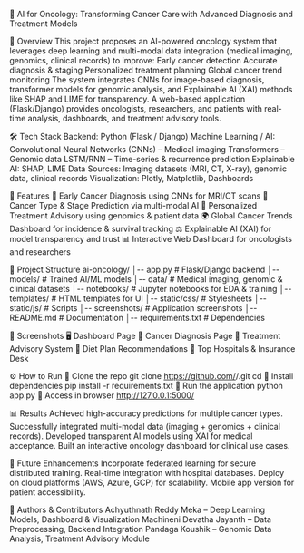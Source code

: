 🧬 AI for Oncology: Transforming Cancer Care with Advanced Diagnosis and Treatment Models

📌 Overview
This project proposes an AI-powered oncology system that leverages deep learning and multi-modal data integration (medical imaging, genomics, clinical records) to improve:
Early cancer detection
Accurate diagnosis & staging
Personalized treatment planning
Global cancer trend monitoring
The system integrates CNNs for image-based diagnosis, transformer models for genomic analysis, and Explainable AI (XAI) methods like SHAP and LIME for transparency. A web-based application (Flask/Django) provides oncologists, researchers, and patients with real-time analysis, dashboards, and treatment advisory tools.

🛠️ Tech Stack
Backend: Python (Flask / Django)
Machine Learning / AI:
Convolutional Neural Networks (CNNs) – Medical imaging
Transformers – Genomic data
LSTM/RNN – Time-series & recurrence prediction
Explainable AI: SHAP, LIME
Data Sources: Imaging datasets (MRI, CT, X-ray), genomic data, clinical records
Visualization: Plotly, Matplotlib, Dashboards

🚀 Features
🧪 Early Cancer Diagnosis using CNNs for MRI/CT scans
🔬 Cancer Type & Stage Prediction via multi-modal AI
💊 Personalized Treatment Advisory using genomics & patient data
🌍 Global Cancer Trends Dashboard for incidence & survival tracking
⚖️ Explainable AI (XAI) for model transparency and trust
📊 Interactive Web Dashboard for oncologists and researchers

📂 Project Structure
ai-oncology/
│-- app.py                  # Flask/Django backend
│-- models/                 # Trained AI/ML models
│-- data/                   # Medical imaging, genomic & clinical datasets
│-- notebooks/              # Jupyter notebooks for EDA & training
│-- templates/              # HTML templates for UI
│-- static/css/             # Stylesheets
│-- static/js/              # Scripts
│-- screenshots/            # Application screenshots
│-- README.md               # Documentation
│-- requirements.txt        # Dependencies

📸 Screenshots
🖥️ Dashboard Page
🔎 Cancer Diagnosis Page
🧪 Treatment Advisory System
🍎 Diet Plan Recommendations
🏥 Top Hospitals & Insurance Desk

⚙️ How to Run
🔹 Clone the repo
git clone https://github.com/<your-username>/<repo-name>.git
cd <repo-name>
🔹 Install dependencies
pip install -r requirements.txt
🔹 Run the application
python app.py
🔹 Access in browser
http://127.0.0.1:5000/

📊 Results
Achieved high-accuracy predictions for multiple cancer types.
Successfully integrated multi-modal data (imaging + genomics + clinical records).
Developed transparent AI models using XAI for medical acceptance.
Built an interactive oncology dashboard for clinical use cases.

🔮 Future Enhancements
Incorporate federated learning for secure distributed training.
Real-time integration with hospital databases.
Deploy on cloud platforms (AWS, Azure, GCP) for scalability.
Mobile app version for patient accessibility.

🙌 Authors & Contributors
Achyuthnath Reddy Meka – Deep Learning Models, Dashboard & Visualization
Machineni Devatha Jayanth – Data Preprocessing, Backend Integration
Pandaga Koushik – Genomic Data Analysis, Treatment Advisory Module
